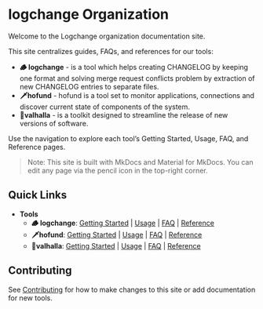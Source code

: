 # logchange Organization

Welcome to the Logchange organization documentation site.

This site centralizes guides, FAQs, and references for our tools:

- **🪵 logchange** - is a tool which helps creating CHANGELOG by keeping one format and solving merge request conflicts problem by extraction of new CHANGELOG entries to separate files.
- **🗡️hofund** - hofund is a tool set to monitor applications, connections and discover current state of components of the system.
- **🌌valhalla** - is a toolkit designed to streamline the release of new versions of software.

Use the navigation to explore each tool’s Getting Started, Usage, FAQ, and Reference pages.

> Note: This site is built with MkDocs and Material for MkDocs. You can edit any page via the pencil icon in the top-right corner.


## Quick Links

- **Tools**
  - **🪵 logchange**: [Getting Started](tools/logchange/getting-started.md) | [Usage](tools/logchange/usage.md) | [FAQ](tools/logchange/faq.md) | [Reference](tools/logchange/reference.md)
  - **🗡️hofund**: [Getting Started](tools/hofund/getting-started.md) | [Usage](tools/hofund/usage.md) | [FAQ](tools/hofund/faq.md) | [Reference](tools/hofund/reference.md)
  - **🌌valhalla**: [Getting Started](tools/valhalla/getting-started.md) | [Usage](tools/valhalla/usage.md) | [FAQ](tools/valhalla/faq.md) | [Reference](tools/valhalla/reference.md)

## Contributing

See [Contributing](contributing.md) for how to make changes to this site or add documentation for new tools.
